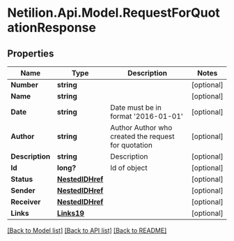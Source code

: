 # Netilion.Api.Model.RequestForQuotationResponse
## Properties

Name | Type | Description | Notes
------------ | ------------- | ------------- | -------------
**Number** | **string** |  | [optional] 
**Name** | **string** |  | [optional] 
**Date** | **string** | Date must be in format &#x27;2016-01-01&#x27; | [optional] 
**Author** | **string** | Author Author who created the request for quotation | [optional] 
**Description** | **string** | Description | [optional] 
**Id** | **long?** | Id of object | [optional] 
**Status** | [**NestedIDHref**](NestedIDHref.md) |  | [optional] 
**Sender** | [**NestedIDHref**](NestedIDHref.md) |  | [optional] 
**Receiver** | [**NestedIDHref**](NestedIDHref.md) |  | [optional] 
**Links** | [**Links19**](Links19.md) |  | [optional] 

[[Back to Model list]](../README.md#documentation-for-models) [[Back to API list]](../README.md#documentation-for-api-endpoints) [[Back to README]](../README.md)

